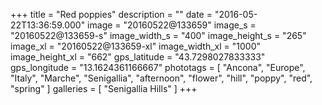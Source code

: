 +++
title = "Red poppies"
description = ""
date = "2016-05-22T13:36:59.000"
image = "20160522@133659"
image_s = "20160522@133659-s"
image_width_s = "400"
image_height_s = "265"
image_xl = "20160522@133659-xl"
image_width_xl = "1000"
image_height_xl = "662"
gps_latitude = "43.7298027833333"
gps_longitude = "13.1624361166667"
phototags = [ "Ancona", "Europe", "Italy", "Marche", "Senigallia", "afternoon", "flower", "hill", "poppy", "red", "spring" ]
galleries = [ "Senigallia Hills" ]
+++
